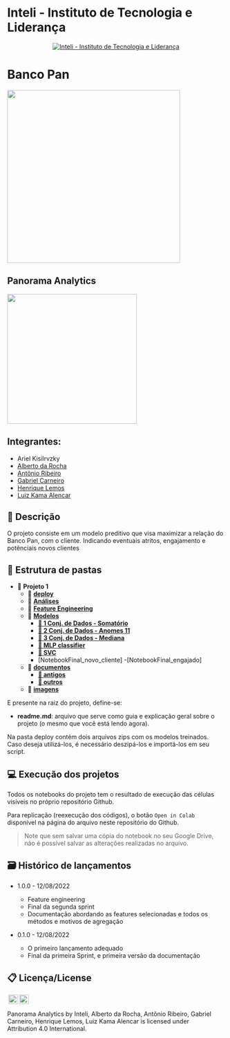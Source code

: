 # Inteli - Instituto de Tecnologia e Liderança 

<p align="center">
<a href= "https://www.inteli.edu.br/"><img src="https://www.inteli.edu.br/wp-content/uploads/2021/08/20172028/marca_1-2.png" alt="Inteli - Instituto de Tecnologia e Liderança" border="0"></a>
</p>

# Banco Pan
<img src="https://github.com/2022M3T1/Projeto1/blob/main/imagens/banco-pan-logo-8.png?raw=true" width="400px">

## Panorama Analytics
<img src="https://github.com/2022M3T1/Projeto1/blob/main/imagens/logo.jpeg?raw=true" width="300px">

## Integrantes: 
- Ariel Kisilrvzky
- <a href="https://www.linkedin.com/in/alberto-da-rocha-miranda-angrysine/">Alberto da Rocha</a>
- <a href="https://www.linkedin.com/in/antonioribeiro893/">Antônio Ribeiro</a> 
- <a href="https://www.linkedin.com/in/gabecarneiro/">Gabriel Carneiro</a> 
- <a href="https://www.linkedin.com/in/henriquelfmatias/">Henrique Lemos</a>
- <a href="https://www.linkedin.com/in/luiz-k-alencar/">Luiz Kama Alencar</a> 


## 📝 Descrição

O projeto consiste em um modelo preditivo que visa maximizar a relação do Banco Pan, com o cliente. Indicando eventuais atritos, engajamento e potênciais novos clientes

## 📁 Estrutura de pastas

- 📂 __Projeto 1__
    - 📂 __[deploy](deploy/)__
    - 📂 __[Análises](notebooks/Análises/)__
    - 📂 __[Feature Engineering](notebooks/Feature%20Engineering/)__
    - 📂 __[Modelos](notebooks/Modelos/)__
         - __[📂 1 Conj. de Dados - Somatório](/notebooks/Modelos/1%20Conj.%20de%20Dados%20-%20Somat%C3%B3rio)__
         - __[📂 2 Conj. de Dados - Anomes 11](/notebooks/Modelos/2%20Conj.%20de%20Dados%20-%20Anomes%2011)__
         - __[📂 3 Conj. de Dados - Mediana](/notebooks/Modelos/3%20Conj.%20de%20Dados%20-%20Mediana)__
         - __[📂 MLP classifier](/notebooks/Modelos/SVC)__
         - __[📂 SVC](/notebooks/Modelos/MLP%20classifier)__
         - [NotebookFinal_novo_cliente]
         -[NotebookFinal_engajado]
    - 📂 __[documentos](documentos/)__
      - __[📂 antigos](documentos/antigos)__
      - __[📂 outros](documentos/outros)__
    - 📁 __[imagens](imagens/)__
   

E presente na raiz do projeto, define-se:

- <b>readme.md</b>: arquivo que serve como guia e explicação geral sobre o projeto (o mesmo que você está lendo agora).

Na pasta deploy contém dois arquivos zips com os modelos treinados. Caso deseja utilizá-los, é necessário deszipá-los e importá-los em seu script. 

## 💻 Execução dos projetos

Todos os notebooks do projeto tem o resultado de execução das células visíveis no próprio repositório Github.

Para replicação (reexecução dos códigos), o botão `Open in Colab` disponível na página do arquivo neste repositório do Github.
> Note que sem salvar uma cópia do notebook no seu Google Drive, não é possível salvar as alterações realizadas no arquivo.

## 🗃 Histórico de lançamentos

* 1.0.0 - 12/08/2022
    * Feature engineering
    * Final da segunda sprint
    * Documentação abordando as features selecionadas e todos os métodos e motivos de agregação
    
* 0.1.0 - 12/08/2022
    * O primeiro lançamento adequado
    * Final da primeira Sprint, e primeira versão da documentação


## 📋 Licença/License

<img style="height:22px!important;margin-left:3px;vertical-align:text-bottom;" src="https://mirrors.creativecommons.org/presskit/icons/cc.svg?ref=chooser-v1"><img style="height:22px!important;margin-left:3px;vertical-align:text-bottom;" src="https://mirrors.creativecommons.org/presskit/icons/by.svg?ref=chooser-v1"><p xmlns:cc="http://creativecommons.org/ns#" xmlns:dct="http://purl.org/dc/terms/"><a property="dct:title" rel="cc:attributionURL">Panorama Analytics</a> by <a rel="cc:attributionURL dct:creator" property="cc:attributionName">Inteli, Alberto da Rocha, Antônio Ribeiro, Gabriel Carneiro, Henrique Lemos, Luiz Kama Alencar</a> is licensed under <a target="_blank" rel="license noopener noreferrer" style="display:inline-block;">Attribution 4.0 International</a>.</p>